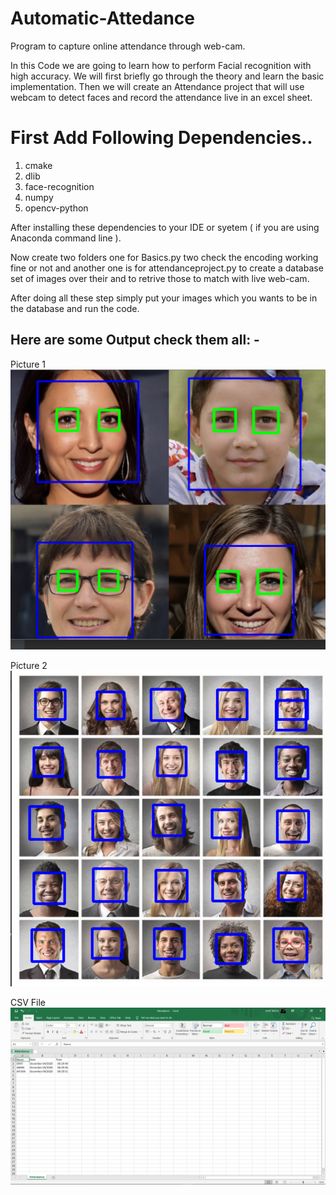 # Automatic-Attedance
Program to capture online attendance through web-cam.

In this Code we are going to learn how to perform Facial recognition with high accuracy. We will first briefly go through the theory and learn the basic implementation. Then we will create an Attendance project that will use webcam to detect faces and record the attendance live in an excel sheet.

# First Add Following Dependencies..
1. cmake
2. dlib
3. face-recognition
4. numpy
5. opencv-python

After installing these dependencies to your IDE or syetem ( if you are using Anaconda command line ).

Now create two folders one for Basics.py two check the encoding working fine or not and another one is for attendanceproject.py
to create a database set of images over their and to retrive those to match with live web-cam.

After doing all these step simply put your images which you wants to be in the database and run the code.

## Here are some Output check them all: -

Picture 1
![1](1.png)

Picture 2
![2](2.png)

CSV File 
![](csv.png)
